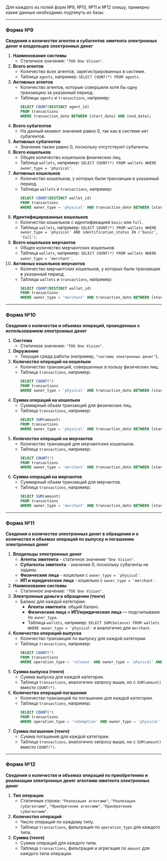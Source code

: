 Для каждого из полей форм №9, №10, №11 и №12 опишу, примерно какие данные необходимо подтянуть из базы:

---
### Форма №9
**Сведения о количестве агентов и субагентов эмитента электронных денег и владельцев электронных денег**
1. **Наименование системы**  
   - Статичное значение: `"ТОО One Vision"`.
2. **Всего агентов**  
   - Количество всех агентов, зарегистрированных в системе.
   - Таблица `agents`, например: `SELECT COUNT(*) FROM agents`.
3. **Активных агентов**  
   - Количество агентов, которые совершили хотя бы одну транзакцию за указанный период.
   - Таблицы `agents` и `transactions`, например:
     ```sql
     SELECT COUNT(DISTINCT agent_id) 
     FROM transactions 
     WHERE transaction_date BETWEEN [start_date] AND [end_date];
     ```
4. **Всего субагентов**  
   - На данный момент значение равно 0, так как в системе нет субагентов.
5. **Активных субагентов**  
   - Значение также равно 0, поскольку отсутствуют субагенты.
6. **Всего кошельков**  
   - Общее количество кошельков физических лиц.
   - Таблица `wallets`, например: `SELECT COUNT(*) FROM wallets WHERE owner_type = 'physical'`.
7. **Активных кошельков**  
   - Количество кошельков, у которых были транзакции в указанный период.
   - Таблицы `wallets` и `transactions`, например:
     ```sql
     SELECT COUNT(DISTINCT wallet_id) 
     FROM transactions 
     WHERE owner_type = 'physical' AND transaction_date BETWEEN [start_date] AND [end_date];
     ```
8. **Идентифицированных кошельков**  
   - Количество кошельков с идентификацией `basic` или `full`.
   - Таблица `wallets`, например: `SELECT COUNT(*) FROM wallets WHERE owner_type = 'physical' AND identification_status IN ('basic', 'full')`.
9. **Всего кошельков мерчантов**  
   - Общее количество мерчантских кошельков.
   - Таблица `wallets`, например: `SELECT COUNT(*) FROM wallets WHERE owner_type = 'merchant'`.
10. **Активных кошельков мерчантов**  
    - Количество мерчантских кошельков, у которых были транзакции в указанный период.
    - Таблицы `wallets` и `transactions`, например:
      ```sql
      SELECT COUNT(DISTINCT wallet_id) 
      FROM transactions 
      WHERE owner_type = 'merchant' AND transaction_date BETWEEN [start_date] AND [end_date];
      ```




---
### Форма №10
**Сведения о количестве и объемах операций, проведенных с использованием электронных денег**
1. **Система**  
   - Статичное значение: `"ТОО One Vision"`.
2. **Окружение**  
   - Текущая среда работы (например, `"система электронных денег"`).
3. **Количество операций на кошельки**  
   - Количество транзакций, совершенных в пользу физических лиц.
   - Таблица `transactions`, например:
     ```sql
     SELECT COUNT(*) 
     FROM transactions 
     WHERE owner_type = 'physical' AND transaction_date BETWEEN [start_date] AND [end_date];
     ```
4. **Сумма операций на кошельки**  
   - Суммарный объем транзакций для физических лиц.
   - Таблица `transactions`, например:
     ```sql
     SELECT SUM(amount) 
     FROM transactions 
     WHERE owner_type = 'physical' AND transaction_date BETWEEN [start_date] AND [end_date];
     ```
5. **Количество операций на мерчантов**  
   - Количество транзакций для мерчантских кошельков.
   - Таблица `transactions`, например:
     ```sql
     SELECT COUNT(*) 
     FROM transactions 
     WHERE owner_type = 'merchant' AND transaction_date BETWEEN [start_date] AND [end_date];
     ```
6. **Сумма операций на мерчантов**  
   - Суммарный объем транзакций для мерчантов.
   - Таблица `transactions`, например:
     ```sql
     SELECT SUM(amount) 
     FROM transactions 
     WHERE owner_type = 'merchant' AND transaction_date BETWEEN [start_date] AND [end_date];
     ```




---
### Форма №11
**Сведения о количестве электронных денег в обращении и о количестве и объемах операций по выпуску и погашению электронных денег**
1. **Владельцы электронных денег**  
   - **Агенты эмитента** - статичное значение `"One Vision"`.
   - **Субагенты эмитента** - значение 0, поскольку субагенты не заданы.
   - **Физические лица** - кошельки с `owner_type = 'physical'`.
   - **ИП и юридические лица** - кошельки с `owner_type = 'merchant'`.
2. **Наименование системы**  
   - Статичное значение: `"ТОО One Vision"`.
3. **Электронные деньги в обращении (тенге)**  
   - Баланс для каждой категории:
     - **Агенты эмитента**: общий баланс.
     - **Физические лица** и **ИП/юридические лица** — подсчитываем по `owner_type`.
     - Таблица `wallets`, например: `SELECT SUM(balance) FROM wallets WHERE owner_type = 'physical'` и аналогично для `merchant`.
4. **Количество операций выпуска**  
   - Количество транзакций по выпуску для каждой категории.
   - Таблица `transactions`, например:
     ```sql
     SELECT COUNT(*) 
     FROM transactions 
     WHERE operation_type = 'release' AND owner_type = 'physical' AND transaction_date BETWEEN [start_date] AND [end_date];
     ```
5. **Сумма выпуска (тенге)**  
   - Сумма выпуска для каждой категории.
   - Таблица `transactions`, аналогично запросу выше, но с `SUM(amount)` вместо `COUNT(*)`.
6. **Количество операций погашения**  
   - Количество транзакций по погашению для каждой категории.
   - Таблица `transactions`, например:
     ```sql
     SELECT COUNT(*) 
     FROM transactions 
     WHERE operation_type = 'redemption' AND owner_type = 'physical' AND transaction_date BETWEEN [start_date] AND [end_date];
     ```
7. **Сумма погашения (тенге)**  
   - Сумма погашения для каждой категории.
   - Таблица `transactions`, аналогично запросу выше, но с `SUM(amount)` вместо `COUNT(*)`.




---
### Форма №12
**Сведения о количестве и объемах операций по приобретению и реализации электронных денег агентами эмитента электронных денег**
1. **Тип операции**  
   - Статичные строки: `"Реализация агентами"`, `"Реализация субагентами"`, `"Приобретение агентами"`, `"Приобретение субагентами"`.
2. **Количество операций**  
   - Число операций по каждому типу.
   - Таблица `transactions`, фильтрация по `operation_type` для каждого типа.
3. **Сумма (тенге)**  
   - Сумма операций для каждого типа.
   - Таблица `transactions`, фильтрация и агрегация по `amount` для каждого типа операции.